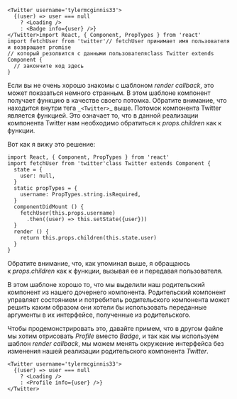 ```
<Twitter username='tylermcginnis33'>  
  {(user) => user === null  
    ? <Loading />  
    : <Badge info={user} />}  
</Twitter>import React, { Component, PropTypes } from 'react'  
import fetchUser from 'twitter'// fetchUser принимает имя пользователя и возвращает promise  
// который резолвится с данными пользователяclass Twitter extends Component {  
  // закончите код здесь  
}
```

Если вы не очень хорошо знакомы с шаблоном _render callback_, это может показаться немного странным. В этом шаблоне компонент получает функцию в качестве своего потомка. Обратите внимание, что находится внутри тега `_<Twitter>`_ выше. Потомок компонента Twitter является функцией. Это означает то, что в данной реализации компонента Twitter нам необходимо обратиться к _props.children_ как к функции.

Вот как я вижу это решение:

```
import React, { Component, PropTypes } from 'react'  
import fetchUser from 'twitter'class Twitter extends Component {  
  state = {  
    user: null,  
  }  
  static propTypes = {  
    username: PropTypes.string.isRequired,  
  }  
  componentDidMount () {  
    fetchUser(this.props.username)  
      .then((user) => this.setState({user}))  
  }  
  render () {  
    return this.props.children(this.state.user)  
  }  
}
```
Обратите внимание, что, как упоминал выше, я обращаюсь к _props.children_ как к функции, вызывая ее и передавая пользователя.

В этом шаблоне хорошо то, что мы выделили наш родительский компонент из нашего дочернего компонента. Родительский компонент управляет состоянием и потребитель родительского компонента может решить каким образом они хотели бы использовать переданные аргументы в их интерфейсе, полученные из родительского.

Чтобы продемонстрировать это, давайте примем, что в другом файле мы хотим отрисовать _Profile_ вместо _Badge_, и так как мы используем шаблон _render callback_, мы можем менять окружение интерфейса без изменения нашей реализации родительского компонента _Twitter_.

```
<Twitter username='tylermcginnis33'>  
  {(user) => user === null  
    ? <Loading />  
    : <Profile info={user} />}  
</Twitter>
```